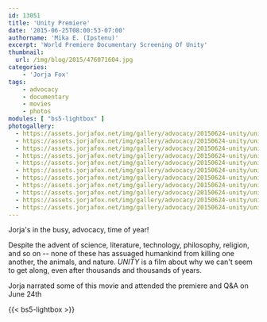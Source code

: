 ```yaml
---
id: 13051
title: 'Unity Premiere'
date: '2015-06-25T08:00:53-07:00'
authorname: 'Mika E. (Ipstenu)'
excerpt: 'World Premiere Documentary Screening Of Unity'
thumbnail:
  url: /img/blog/2015/476071604.jpg
categories:
    - 'Jorja Fox'
tags:
    - advocacy
    - documentary
    - movies
    - photos
modules: [ "bs5-lightbox" ]
photogallery:
  - https://assets.jorjafox.net/img/gallery/advocacy/20150624-unity/unity-001.jpg
  - https://assets.jorjafox.net/img/gallery/advocacy/20150624-unity/unity-002.jpg
  - https://assets.jorjafox.net/img/gallery/advocacy/20150624-unity/unity-003.jpg
  - https://assets.jorjafox.net/img/gallery/advocacy/20150624-unity/unity-004.jpg
  - https://assets.jorjafox.net/img/gallery/advocacy/20150624-unity/unity-005.jpg
  - https://assets.jorjafox.net/img/gallery/advocacy/20150624-unity/unity-007.jpg
  - https://assets.jorjafox.net/img/gallery/advocacy/20150624-unity/unity-008.jpg
  - https://assets.jorjafox.net/img/gallery/advocacy/20150624-unity/unity-009.jpg
  - https://assets.jorjafox.net/img/gallery/advocacy/20150624-unity/unity-010.jpg
  - https://assets.jorjafox.net/img/gallery/advocacy/20150624-unity/unity-011.jpg
  - https://assets.jorjafox.net/img/gallery/advocacy/20150624-unity/unity-012.jpg
---
```


Jorja's in the busy, advocacy, time of year!

Despite the advent of science, literature, technology, philosophy, religion, and so on -- none of these has assuaged humankind from killing one another, the animals, and nature. _UNITY_ is a film about why we can't seem to get along, even after thousands and thousands of years.

Jorja narrated some of this movie and attended the premiere and Q&A on June 24th

{{< bs5-lightbox >}}
